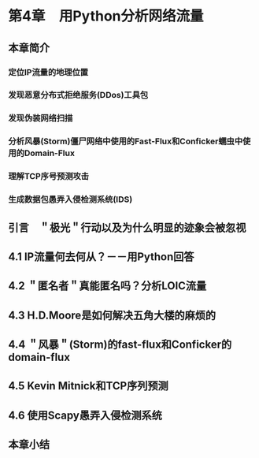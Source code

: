 #  第4章　用Python分析网络流量

## 本章简介

### 定位IP流量的地理位置

### 发现恶意分布式拒绝服务(DDos)工具包

### 发现伪装网络扫描

### 分析风暴(Storm)僵尸网络中使用的Fast-Flux和Conficker蠕虫中使用的Domain-Flux

### 理解TCP序号预测攻击

### 生成数据包愚弄入侵检测系统(IDS)


## 引言　＂极光＂行动以及为什么明显的迹象会被忽视


## 4.1 IP流量何去何从？－－用Python回答


## 4.2 ＂匿名者＂真能匿名吗？分析LOIC流量


## 4.3 H.D.Moore是如何解决五角大楼的麻烦的


## 4.4 ＂风暴＂(Storm)的fast-flux和Conficker的domain-flux


## 4.5 Kevin Mitnick和TCP序列预测


## 4.6 使用Scapy愚弄入侵检测系统


## 本章小结





